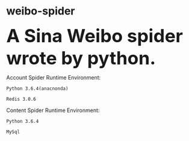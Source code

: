 # weibo-spider

**<font size=8>A Sina Weibo spider wrote by python.</font>**

Account Spider Runtime Environment:

    Python 3.6.4(anacnonda)
    
    Redis 3.0.6

Content Spider Runtime Environment:

    Python 3.6.4
    
    MySql
